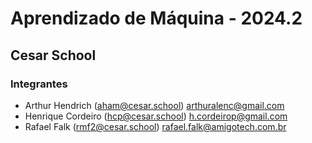 # Aprendizado de Máquina - 2024.2
## Cesar School

### Integrantes

- Arthur Hendrich (aham@cesar.school) arthuralenc@gmail.com
- Henrique Cordeiro (hcp@cesar.school) h.cordeirop@gmail.com
- Rafael Falk (rmf2@cesar.school) rafael.falk@amigotech.com.br
